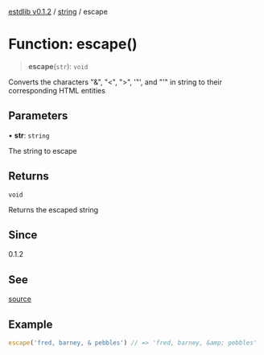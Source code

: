 [estdlib v0.1.2](../wiki/Home) / [string](../wiki/string) / escape

# Function: escape()

> **escape**(`str`): `void`

Converts the characters "&", "<", ">", '"', and "'" in string to their
corresponding HTML entities

## Parameters

• **str**: `string`

The string to escape

## Returns

`void`

Returns the escaped string

## Since

0.1.2

## See

[source](https://github.com/yaxingson/estdlib/blob/main/lib/string/escape.ts)

## Example

```js
escape('fred, barney, & pebbles') // => 'fred, barney, &amp; pebbles'

```

